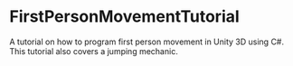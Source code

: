 # FirstPersonMovementTutorial
A tutorial on how to program first person movement in Unity 3D using C#. This tutorial also covers a jumping mechanic.
